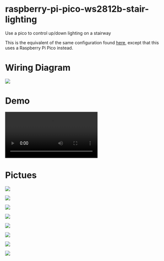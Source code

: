 # raspberry-pi-pico-ws2812b-stair-lighting
Use a pico to control up/down lighting on a stairway

This is the equivalent of the same configuration found [here](https://github.com/gamename/raspberry-pi-ws2812b-stair-lighting), except that this uses a Raspberry Pi Pico instead.

# Wiring Diagram
![](.README_images/wiring-diagram.png)


# Demo
![](.README_images/stair-lights-demo.mp4)


# Pictues

![](.README_images/pico-closeup.png)

![](.README_images/pico-in-hobby-box.png)

![](.README_images/pico-in-closed-hobby-box.png)

![](.README_images/power-supply-closeup.png)

![](.README_images/both-boxes-closed.png)

![](.README_images/stairway.png)

![](.README_images/motion-and-light-sensors.png)

![](.README_images/stair-bottom-motion-sensor.png)